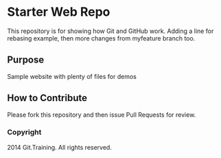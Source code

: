 # Starter Web Repo

This repository is for showing how Git and GitHub work. Adding a line for rebasing example, then more changes from myfeature branch too.

## Purpose

Sample website with plenty of files for demos

## How to Contribute

Please fork this repository and then issue Pull Requests for review.

### Copyright

2014 Git.Training. All rights reserved.
